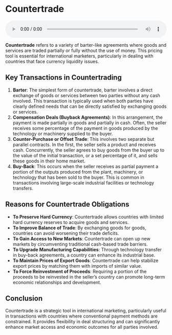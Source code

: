 # Countertrade

<audio controls style="width: 100%;">
  <source src="../../../../../audio/4th_sem/IM/Unit-4 Pricing Decisions/4.g Countertrade.mp3" type="audio/mpeg">
  Your browser does not support the audio element.
</audio>


**Countertrade** refers to a variety of barter-like agreements where goods and services are traded partially or fully without the use of money. This pricing tool is essential for international marketers, particularly in dealing with countries that face currency liquidity issues.

## Key Transactions in Countertrading
1. **Barter**: The simplest form of countertrade, barter involves a direct exchange of goods or services between two parties without any cash involved. This transaction is typically used when both parties have clearly defined needs that can be directly satisfied by exchanging goods or services.
2. **Compensation Deals (Buyback Agreements)**: In this arrangement, the payment is made partially in goods and partially in cash. Often, the seller receives some percentage of the payment in goods produced by the technology or machinery supplied to the buyer.
3. **Counter-Purchase or Offset Trade**: This involves two separate but parallel contracts. In the first, the seller sells a product and receives cash. Concurrently, the seller agrees to buy goods from the buyer up to the value of the initial transaction, or a set percentage of it, and sells these goods in their home market.
4. **Buy-Back**: This occurs when the seller receives as partial payment a portion of the outputs produced from the plant, machinery, or technology that has been sold to the buyer. This is common in transactions involving large-scale industrial facilities or technology transfers.

## Reasons for Countertrade Obligations
- **To Preserve Hard Currency**: Countertrade allows countries with limited hard currency reserves to acquire goods and services.
- **To Improve Balance of Trade**: By exchanging goods for goods, countries can avoid worsening their trade deficits.
- **To Gain Access to New Markets**: Countertrade can open up new markets by circumventing traditional cash-based trade barriers.
- **To Upgrade Manufacturing Capabilities**: Through technology transfer in buy-back agreements, a country can enhance its industrial base.
- **To Maintain Prices of Export Goods**: Countertrade can help stabilize export prices by matching them with imports of similar value.
- **To Force Reinvestment of Proceeds**: Requiring a portion of the proceeds to be reinvested in the seller’s country can promote long-term economic relationships and development.

## Conclusion
Countertrade is a strategic tool in international marketing, particularly useful in transactions with countries where conventional payment methods are constrained. It provides flexibility in deal structuring and can significantly enhance market access and economic outcomes for all parties involved.
